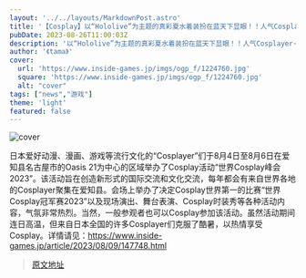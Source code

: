 ```yaml
---
layout: '../../layouts/MarkdownPost.astro'
title: '【Cosplay】以“Hololive”为主题的真彩夏水着装扮在蓝天下显眼！！人气Cosplayer·天然水【共8张照片】'
pubDate: 2023-08-26T11:00:03Z
description: '以“Hololive”为主题的真彩夏水着装扮在蓝天下显眼！！人气Cosplayer·天然水【共8张照片】'
author: '《tama》'
cover:
  url: 'https://www.inside-games.jp/imgs/ogp_f/1224760.jpg'
  square: 'https://www.inside-games.jp/imgs/ogp_f/1224760.jpg'
  alt: "cover"
tags: ["news","游戏"]
theme: 'light'
featured: false
---
```


![cover](https://www.inside-games.jp/imgs/ogp_f/1224760.jpg)

日本爱好动漫、漫画、游戏等流行文化的“Cosplayer”们于8月4日至8月6日在爱知县名古屋市的Oasis 21为中心的区域举办了Cosplay活动“世界Cosplay峰会2023”。该活动旨在创造新形式的国际交流和文化交流，每年都会有来自世界各地的Cosplayer聚集在爱知县。会场上举办了决定Cosplay世界第一的比赛“世界Cosplay冠军赛2023”以及现场演出、舞台表演、Cosplay时装秀等各种活动内容，气氛非常热烈。当然，一般参观者也可以Cosplay参加该活动。虽然活动期间连日高温，但来自日本全国的许多Cosplayer们克服了酷暑，以热情享受Cosplay。详情请见：<a href="https://www.inside-games.jp/article/2023/08/09/147748.html" target="_blank">https://www.inside-games.jp/article/2023/08/09/147748.html</a>

>[原文地址](https://www.inside-games.jp/article/2023/08/26/148111.html)  